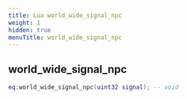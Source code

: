 ```yaml
---
title: Lua world_wide_signal_npc
weight: 1
hidden: true
menuTitle: world_wide_signal_npc
---
```

## world_wide_signal_npc
```lua
eq:world_wide_signal_npc(uint32 signal); -- void
```